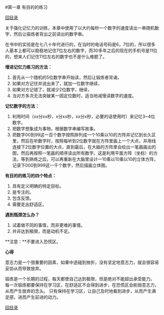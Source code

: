 #第一章 有目的的练习

[回目录](index.md)

关于强化记忆力的训练，本章中使用了以大约每秒一个数字的速度读出一串随机数字，然后让锻炼者背出之前读出的数字串。

在书中的实验是在七八十年代进行的，在当时的电话号码是6，7位的，所以很多人基本上都可以稳稳地记住7位左右的数字，而30多年之后的现在的手机号是11位的，想来人们记住11位左右的数字也不是什么难题了。

**增进记忆力练习的方法：**

1. 首先从一个随机的5位数字串开始读，然后让锻炼者背诵，
2. 如果对方记住并说出来了，就加一位数字继续，
3. 如果对方记错了，就减少2位数字，继续，
4. 当对方多次无法突破某一固定位数时，适当地减慢读数字的速度。

**记忆数字的方法：**

1. 利用时间（xx分xx秒，x分xx秒，xx分x秒，必要的话使用时）来记忆3~4位数字。
2. 把数字想象成为事物，根据数字串编写故事。
3. 把数字00到99这一百个数字按照排列成一个10乘以10的方阵并记忆到长久区里，然后在听数字时，按照每听到2位数字就在方阵里画上一个大点，并用线连接下2位数字位置的大点，直到最后，在大脑的方阵里会绘出一笔画画出的图，然后再按照一笔画的顺序读出所有数字。这是利用平面方阵（坐标）的方法，等到熟练之后，可以再重新在大脑里设计一10乘以10乘以10的立体方阵，记录下000到999这一千个数字，然后描画立体图。


**有目的的练习的四个特点：**

1. 具有定义明确的特定目标。
2. 是专注的。
3. 包含反馈。
4. 需要走出舒适区。

**遇到瓶颈怎么办？**

1. 试着做不同的事情，而非更难的事情。
2. 并非达到极限，而是动机不足。

**注意：**不要进入恐慌区。

**心得**

意志力是一个很重要的因素，如果中途碰到挫折，没有坚定地意志力，就会很容易妥协从而导致放弃。

锻炼是一个长期的过程，每天都使自己达到极限，但是绝对不能超出承受能力。
每一次锻炼都要保持在学习区，在舒适区不会得到进步，在恐慌区会削弱意志力，从而产生放弃的念头。
只有保持在学习区，让自己及时地看到进步，从而产生满足感，进而产生前进的动力。



[回目录](index.md)

